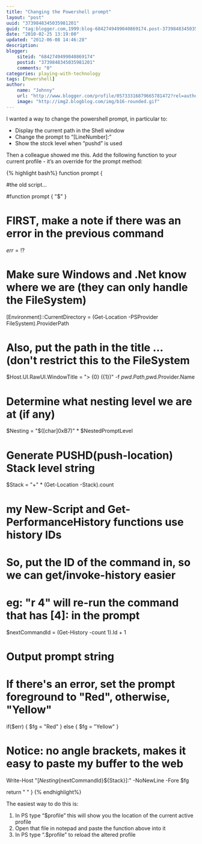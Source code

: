 ```yaml
---
title: "Changing the Powershell prompt"
layout: "post"
uuid: "3739848345035981201"
guid: "tag:blogger.com,1999:blog-6842749499040869174.post-3739848345035981201"
date: "2010-02-25 13:19:00"
updated: "2012-06-08 14:46:28"
description: 
blogger:
    siteid: "6842749499040869174"
    postid: "3739848345035981201"
    comments: "0"
categories: playing-with-technology
tags: [Powershell]
author: 
    name: "Johnny"
    url: "http://www.blogger.com/profile/05733316879665781472?rel=author"
    image: "http://img2.blogblog.com/img/b16-rounded.gif"
---
```


I wanted a way to change the powershell prompt, in particular to:
- Display the current path in the Shell window
- Change the prompt to “[LineNumber]:”
- Show the stcck level when “pushd” is used

Then a colleague showed me this.
<linebreak>
Add the following function to your current profile - it’s an override for the prompt method:

{% highlight bash%}
function prompt {

#the old script...

#function prompt { "$" }

# FIRST, make a note if there was an error in the previous command
$err = !$?

# Make sure Windows and .Net know where we are (they can only handle the FileSystem)
[Environment]::CurrentDirectory = (Get-Location -PSProvider FileSystem).ProviderPath

# Also, put the path in the title ... (don't restrict this to the FileSystem
$Host.UI.RawUI.WindowTitle = "> {0} ({1})" -f $pwd.Path,$pwd.Provider.Name

# Determine what nesting level we are at (if any)
$Nesting = "$([char]0xB7)" * $NestedPromptLevel

# Generate PUSHD(push-location) Stack level string
$Stack = "+" * (Get-Location -Stack).count

# my New-Script and Get-PerformanceHistory functions use history IDs
# So, put the ID of the command in, so we can get/invoke-history easier
# eg: "r 4" will re-run the command that has [4]: in the prompt
$nextCommandId = (Get-History -count 1).Id + 1

# Output prompt string
# If there's an error, set the prompt foreground to "Red", otherwise, "Yellow"
if($err) { $fg = "Red" } else { $fg = "Yellow" }

# Notice: no angle brackets, makes it easy to paste my buffer to the web
Write-Host "[${Nesting}${nextCommandId}${Stack}]:" -NoNewLine -Fore $fg

return " "
}
{% endhighlight%}
	
The easiest way to do this is:

1. In PS type “$profile” this will show you the location of the current active profile
2. Open that file in notepad and paste the function above into it
3. In PS type “.$profile” to reload the altered profile

